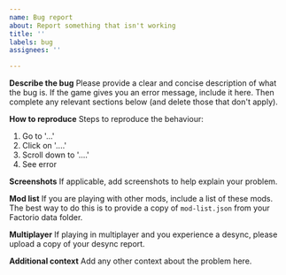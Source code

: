 ```yaml
---
name: Bug report
about: Report something that isn't working
title: ''
labels: bug
assignees: ''

---
```


**Describe the bug**
Please provide a clear and concise description of what the bug is. If the game gives you an error message, include it here. Then complete any relevant sections below (and delete those that don't apply).

**How to reproduce**
Steps to reproduce the behaviour:
1. Go to '...'
2. Click on '....'
3. Scroll down to '....'
4. See error

**Screenshots**
If applicable, add screenshots to help explain your problem.

**Mod list**
If you are playing with other mods, include a list of these mods. The best way to do this is to provide a copy of `mod-list.json` from your Factorio data folder.

**Multiplayer**
If playing in multiplayer and you experience a desync, please upload a copy of your desync report.

**Additional context**
Add any other context about the problem here.
